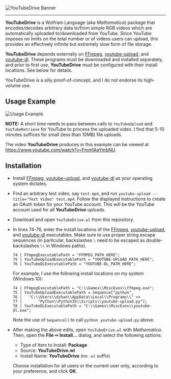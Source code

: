 ![YouTubeDrive Banner](https://user-images.githubusercontent.com/4504054/27016629-b9306d52-4ee7-11e7-96e5-7026eabc45de.png)

--------------------------------------------------------------------------------

**YouTubeDrive** is a Wolfram Language (aka *Mathematica*) package that encodes/decodes arbitrary data to/from simple RGB videos which are automatically uploaded to/downloaded from YouTube. Since YouTube imposes no limits on the total number or of videos users can upload, this provides an effectively infinite but extremely slow form of file storage.

**YouTubeDrive** depends externally on [FFmpeg](https://ffmpeg.org/), [youtube-upload](https://github.com/tokland/youtube-upload), and [youtube-dl](https://rg3.github.io/youtube-dl/). These programs must be downloaded and installed separately, and prior to first use, **YouTubeDrive** must be configured with their install locations. See below for details.

YouTubeDrive is a silly proof-of-concept, and I do not endorse its high-volume use.

## Usage Example

![Usage Example](https://user-images.githubusercontent.com/4504054/27015901-fc81875c-4ede-11e7-9f99-3b7f7f4d4939.png)

**NOTE:** A short time needs to pass between calls to `YouTubeUpload` and `YouTubeRetrieve` for YouTube to process the uploaded video. I find that 5-10 minutes suffices for small (less than 10MB) file uploads.

The video **YouTubeDrive** produces in this example can be viewed at https://www.youtube.com/watch?v=Fmm1AeYmbNU.

## Installation

 * Install [FFmpeg](https://ffmpeg.org/), [youtube-upload](https://github.com/tokland/youtube-upload), and [youtube-dl](https://rg3.github.io/youtube-dl/) as your operating system dictates.
 * Find an arbitrary test video, say `test.mp4`, and run `youtube-upload --title="Test Video" test.mp4`. Follow the displayed instructions to create an OAuth token for your YouTube account. This will be the YouTube account used for all **YouTubeDrive** uploads.
 * Download and open `YouTubeDrive.wl` from this repository.
 * In lines 74-76, enter the install locations of the [FFmpeg](https://ffmpeg.org/), [youtube-upload](https://github.com/tokland/youtube-upload), and [youtube-dl](https://rg3.github.io/youtube-dl/) executables. Make sure to use proper string escape sequences (in particular, backslashes `\` need to be escaped as double-backslashes `\\` in Windows paths).
    ```
    74 | FFmpegExecutablePath = "FFMPEG_PATH_HERE";
    75 | YouTubeUploadExecutablePath = "YOUTUBE-UPLOAD_PATH_HERE";
    76 | YouTubeDLExecutablePath = "YOUTUBE-DL_PATH_HERE";
    ```
   For example, I use the following install locations on my system (Windows 10):
    ```
    74 | FFmpegExecutablePath = "C:\\Games\\MiscExes\\ffmpeg.exe";
    75 | YouTubeUploadExecutablePath = Sequence["python",
    76 |   "C:\\Users\\dzhan\\AppData\\Local\\Programs\\" <>
    77 |       "Python\\Python35\\Scripts\\youtube-upload.py"];
    78 | YouTubeDLExecutablePath = "C:\\Games\\MiscExes\\youtube-dl.exe";
    ```
   Note the use of `Sequence[]` to call `python youtube-upload.py` above.
 * After making the above edits, open `YouTubeDrive.wl` with *Mathematica*. Then, open the **File ⇨ Install...** dialog, and select the following options:
    - Type of Item to Install: **Package**
    - Source: **YouTubeDrive.wl**
    - Install Name: **YouTubeDrive** (no `.wl` suffix)
   
   Choose installation for all users or the current user only, according to your preference, and click **OK**.
